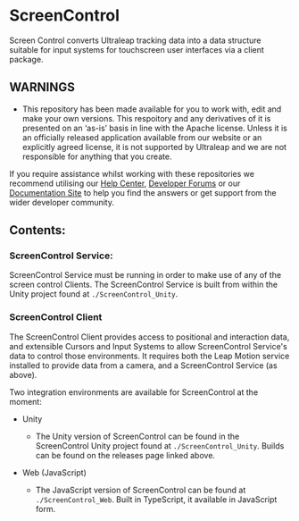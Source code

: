 # ScreenControl
Screen Control converts Ultraleap tracking data into a data structure suitable for input systems for touchscreen user interfaces via a client package.

## WARNINGS
- This repository has been made available for you to work with, edit and make your own versions.
This respoitory and any derivatives of it is presented on an ‘as-is’ basis in line with the Apache
license. Unless it is an officially released application available from our website or an explicitly
agreed license, it is not supported by Ultraleap and we are not responsible for anything that you
create.

If you require assistance whilst working with these repositories we recommend utilising our [Help Center](https://forums.leapmotion.com/), [Developer Forums](https://support.leapmotion.com/hc/en-us) or our [Documentation Site](https://docs.ultraleap.com/) to help you find the answers or get support from the wider developer community.

## Contents:

### ScreenControl Service:

ScreenControl Service must be running in order to make use of any of the screen control Clients.
The ScreenControl Service is built from within the Unity project found at `./ScreenControl_Unity`.

### ScreenControl Client

The ScreenControl Client provides access to positional and interaction data, and extensible Cursors
and Input Systems to allow ScreenControl Service's data to control those environments. It requires
both the Leap Motion service installed to provide data from a camera, and a ScreenControl Service
(as above).

Two integration environments are available for ScreenControl at the moment:

* Unity
  * The Unity version of ScreenControl can be found in the ScreenControl Unity project found at
`./ScreenControl_Unity`. Builds can be found on the releases page linked above.

* Web (JavaScript)
  * The JavaScript version of ScreenControl can be found at `./ScreenControl_Web`. Built in TypeScript,
it available in JavaScript form.